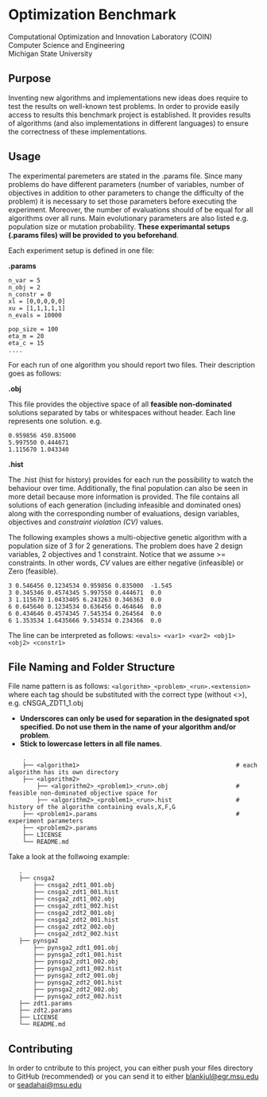 
# Optimization Benchmark

Computational Optimization and Innovation Laboratory (COIN)<br/>
Computer Science and Engineering <br/>
Michigan State University <br/>


## Purpose

Inventing new algorithms and implementations new ideas does require to test the results on well-known test problems. In order to provide easily access to results this benchmark project is established. It provides results of algorithms (and also implementations in different languages) to ensure the correctness of these implementations.



## Usage

The experimental paremeters are stated in the <problem>.params file. Since many problems do have different parameters (number of variables, number of objectives in addition to other parameters to change the difficulty of the problem) it is necessary to set those parameters before executing the experiment. Moreover, the number of evaluations should of be equal for all algorithms over all runs. Main evolutionary parameters are also listed e.g. population size or mutation probability. __These experimantal setups (.params files) will be provided to you beforehand__.

Each experiment setup is defined in one file:

__.params__
```
n_var = 5
n_obj = 2
n_constr = 0
xl = [0,0,0,0,0]
xu = [1,1,1,1,1]
n_evals = 10000

pop_size = 100
eta_m = 20
eta_c = 15
....
```

For each run of one algorithm you should report two files. Their description goes as follows:

__.obj__

This file provides the objective space of all __feasible non-dominated__ solutions separated by tabs or whitespaces without header. Each line represents one solution.
        e.g.

```
0.959856 450.835000
5.997550 0.444671
1.115670 1.043340
```

__.hist__

The .hist (hist for history) provides for each run the possibility to watch the behaviour over time. Additionally, the final population can also be seen in more detail because more information is provided.
The file contains all solutions of each generation (including infeasible and dominated ones) along with the corresponding number of evaluations, design variables, objectives and *constraint violation (CV)* values.

The following examples shows a multi-objective genetic algorithm with a population size of 3 for 2 generations.
The problem does have 2 design variables, 2 objectives and 1 constraint. Notice that we assume >= constraints.
In other words, *CV* values are either negative (infeasible) or Zero (feasible).

```
3 0.546456 0.1234534 0.959856 0.835000  -1.545
3 0.345346 0.4574345 5.997550 0.444671  0.0
3 1.115670 1.0433405 6.243263 0.346363  0.0
6 0.645646 0.1234534 0.636456 0.464646  0.0
6 0.434646 0.4574345 7.545354 0.264564  0.0
6 1.353534 1.6435666 9.534534 0.234366  0.0
```

The line can be interpreted as follows: ```<evals> <var1> <var2> <obj1> <obj2> <constr1>```


## File Naming and Folder Structure


File name pattern is as follows: ```<algorithm>_<problem>_<run>.<extension>``` where each tag should be substituted with the correct type (without <>), e.g. cNSGA_ZDT1_1.obj
- __Underscores can only be used for separation in the designated spot specified. Do not use them in the name of your algorithm and/or problem__.
- __Stick to lowercase letters in all file names__.

```
    .
    ├── <algorithm1>                                            # each algorithm has its own directory
    ├── <algorithm2>     
        ├── <algorithm2>_<problem1>_<run>.obj                   # feasible non-dominated objective space for
        ├── <algorithm2>_<problem1>_<run>.hist                  # history of the algorithm containing evals,X,F,G
    ├── <problem1>.params                                       # experiment parameters
    ├── <problem2>.params                      
    ├── LICENSE
    └── README.md
```

Take a look at the follwoing example:

 ```
    .
    ├── cnsga2                                           
        ├── cnsga2_zdt1_001.obj                   
        ├── cnsga2_zdt1_001.hist                  
        ├── cnsga2_zdt1_002.obj                  
        ├── cnsga2_zdt1_002.hist               
        ├── cnsga2_zdt2_001.obj                 
        ├── cnsga2_zdt2_001.hist             
        ├── cnsga2_zdt2_002.obj              
        ├── cnsga2_zdt2_002.hist
    ├── pynsga2     
        ├── pynsga2_zdt1_001.obj
        ├── pynsga2_zdt1_001.hist
        ├── pynsga2_zdt1_002.obj 
        ├── pynsga2_zdt1_002.hist
        ├── pynsga2_zdt2_001.obj 
        ├── pynsga2_zdt2_001.hist
        ├── pynsga2_zdt2_002.obj 
        ├── pynsga2_zdt2_002.hist
    ├── zdt1.params              
    ├── zdt2.params                      
    ├── LICENSE
    └── README.md
```

## Contributing

In order to cntribute to this project, you can either push your files directory to GitHub (recommended) or you can send it to either blankjul@egr.msu.edu or seadahai@msu.edu
